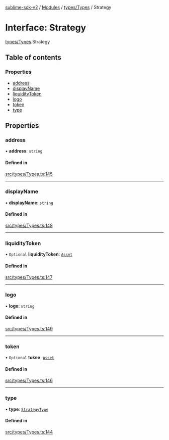 [sublime-sdk-v2](../README.md) / [Modules](../modules.md) / [types/Types](../modules/types_Types.md) / Strategy

# Interface: Strategy

[types/Types](../modules/types_Types.md).Strategy

## Table of contents

### Properties

- [address](types_Types.Strategy.md#address)
- [displayName](types_Types.Strategy.md#displayname)
- [liquidityToken](types_Types.Strategy.md#liquiditytoken)
- [logo](types_Types.Strategy.md#logo)
- [token](types_Types.Strategy.md#token)
- [type](types_Types.Strategy.md#type)

## Properties

### address

• **address**: `string`

#### Defined in

[src/types/Types.ts:145](https://github.com/sublime-finance/sublime-sdk/blob/cbfce7e/src/types/Types.ts#L145)

___

### displayName

• **displayName**: `string`

#### Defined in

[src/types/Types.ts:148](https://github.com/sublime-finance/sublime-sdk/blob/cbfce7e/src/types/Types.ts#L148)

___

### liquidityToken

• `Optional` **liquidityToken**: [`Asset`](types_Types.Asset.md)

#### Defined in

[src/types/Types.ts:147](https://github.com/sublime-finance/sublime-sdk/blob/cbfce7e/src/types/Types.ts#L147)

___

### logo

• **logo**: `string`

#### Defined in

[src/types/Types.ts:149](https://github.com/sublime-finance/sublime-sdk/blob/cbfce7e/src/types/Types.ts#L149)

___

### token

• `Optional` **token**: [`Asset`](types_Types.Asset.md)

#### Defined in

[src/types/Types.ts:146](https://github.com/sublime-finance/sublime-sdk/blob/cbfce7e/src/types/Types.ts#L146)

___

### type

• **type**: [`StrategyType`](../enums/types_Types.StrategyType.md)

#### Defined in

[src/types/Types.ts:144](https://github.com/sublime-finance/sublime-sdk/blob/cbfce7e/src/types/Types.ts#L144)
